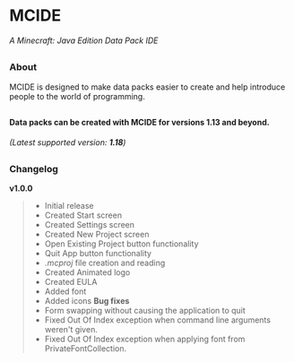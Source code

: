 # MCIDE
*A Minecraft: Java Edition Data Pack IDE*
## 
### About
MCIDE is designed to make data packs easier to create and help introduce people to the world of programming.
## 
#### Data packs can be created with MCIDE for versions 1.13 and beyond.
*(Latest supported version: **1.18**)*
##
### Changelog
 **v1.0.0**
 > * Initial release
 > * Created Start screen
 > * Created Settings screen
 > * Created New Project screen
 > * Open Existing Project button functionality
 > * Quit App button functionality
 > * *.mcproj* file creation and reading
 > * Created Animated logo
 > * Created EULA
 > * Added font
 > * Added icons
 **Bug fixes**
 > * Form swapping without causing the application to quit
 > * Fixed Out Of Index exception when command line arguments weren't given.
 > * Fixed Out Of Index exception when applying font from PrivateFontCollection.
